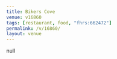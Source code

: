 ```yaml
---
title: Bikers Cove
venue: v16860
tags: [restaurant, food, "fhrs:662472"]
permalink: /v/16860/
layout: venue
---
```

null